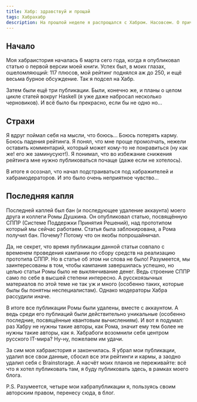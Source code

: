 ```yaml
---
title: Хабр: здравствуй и прощай
tags: Хабрахабр
description: На прошлой неделе я распрощался с Хабром. Насовсем. О причинах такого решения - далее.
---
```


## Начало

Моя хабраистория началась 6 марта сего года, когда я опубликовал статью о первой версии моей книги. Успех был, в моих глазах, ошеломляющий: 117 плюсов, мой рейтинг поднялся аж до 250, и ещё весьма бурное обсуждение. Так я подсел на Хабр.

Затем были ещё три публикации. Были, конечно же, и планы о целом цикле статей вокруг Haskell (я уже даже набросал несколько черновиков). И всё было бы прекрасно, если бы не одно но...

## Страхи

Я вдруг поймал себя на мысли, что боюсь... Боюсь потерять карму. Боюсь падения рейтинга. Я понял, что мне проще промолчать, нежели оставить комментарий, который может кому-то не понравиться (ну как же! его же заминусуют!). Я понимал, что во избежание снижения рейтинга мне нужно публиковаться почаще (даже если не хотелось).

В итоге я осознал, что начал подстраиваться под хабражителей и хабрамодераторов. И это было очень неприятное чувство...

## Последняя капля

Последней каплей был бан (и последующее удаление аккаунта) моего друга и коллеги Ромы Душкина. Он опубликовал статью, посвящённую СППР (Системе Поддержки Принятия Решений), над прототипом который мы сейчас работаем. Статья была заблокирована, а Рома получил бан. Почему? Потому что он якобы попрошайничал.

Да, не секрет, что время публикации данной статьи совпало с временем проведения кампании по сбору средств на реализацию прототипа СППР. Но в статье об этом ни слова не было! Разумеется, мы заинтересованы в том, чтобы кампания завершилась успешно, но целью статьи Ромы было не выклянчивание денег. Ведь строение СППР само по себе в высшей степени интересно. А русскоязычных материалов по этой теме не так уж и много (особенно таких, которые былы бы понятны неспециалистам). Однако модераторы Хабра рассудили иначе.

В итоге все публикации Ромы были удалены, вместе с аккаунтом. А ведь среди его публиаций были действительно уникальные (особенно последние, посвящённые квантовым вычислениям). И вот я подумал: раз Хабру не нужны такие авторы, как Рома, значит ему тем более не нужны такие авторы, как я. Хабрабоги возомнили себя центром русского IT-мира? Ну-ну, пожелаем им удачи.

За сим моя хабраистория и закончилась. Я убрал мои публикации, удалил все свои данные, сбосил все эти рейтинги и кармы, а заодно удалил себя с Brainstorage. А насчёт моих планов не переживайте: всё что я хотел публиковать там, я буду публиковать здесь, в рамках моего блога.

P.S. Разумеется, четыре мои хабрапубликации я, пользуясь своим авторским правом, перенесу сюда, в блог.

